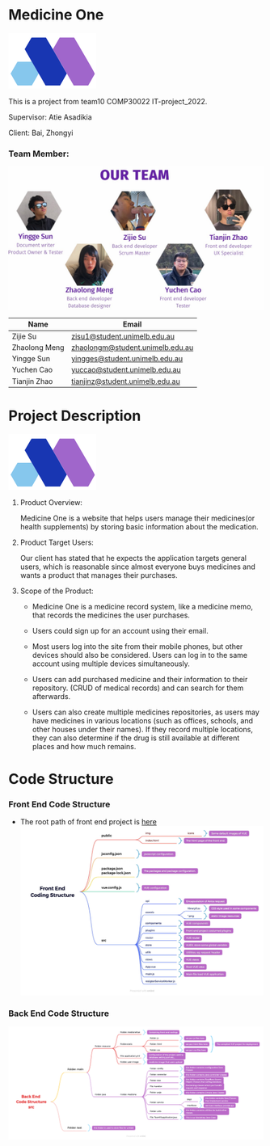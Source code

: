 # Medicine One
![plot](./favicon.ico)

This is a project from team10 COMP30022 IT-project_2022.

Supervisor: Atie Asadikia

Client: 	Bai, Zhongyi


### Team Member:

![plot](./team_members.jpeg)

| Name  | Email |
|---|---|
| Zijie Su  | zisu1@student.unimelb.edu.au |
| Zhaolong Meng  | zhaolongm@student.unimelb.edu.au |
| Yingge Sun  | yingges@student.unimelb.edu.au |
| Yuchen Cao  | yuccao@student.unimelb.edu.au |
| Tianjin Zhao  | tianjinz@student.unimelb.edu.au |

# Project Description
![plot](./favicon.ico)
1. Product Overview:

    Medicine One is a website that helps users manage their medicines(or health supplements) by storing basic information about the medication.

2. Product Target Users: 

    Our client has stated that he expects the application targets general users, which is reasonable since almost everyone buys medicines and wants a product that manages their purchases. 

3. Scope of the Product: 

    * Medicine One is a medicine record system, like a medicine memo, that records the medicines the user purchases.

    * Users could sign up for an account using their email.

    * Most users log into the site from their mobile phones, but other devices should also be considered. Users can log in to the same account using multiple devices simultaneously.

    * Users can add purchased medicine and their information to their repository. (CRUD of medical records) and can search for them afterwards.

    * Users can also create multiple medicines repositories, as users may have medicines in various locations (such as offices, schools, and other houses under their names). If they record multiple locations, they can also determine if the drug is still available at different places and how much remains. 

# Code Structure
### Front End Code Structure
* The root path of front end project is [here](./scr/main/resources/medioneVUE/medicine-one/)
![plot](./frontend_code_structure.jpg)

### Back End Code Structure
![plot](./backend_code_structure.png)
